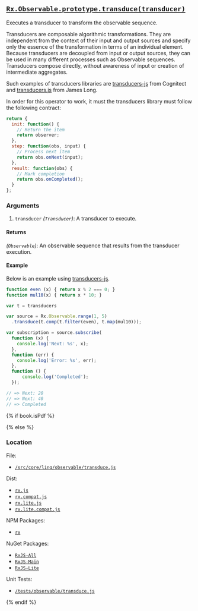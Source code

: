 ## [`Rx.Observable.prototype.transduce(transducer)`](https://github.com/Reactive-Extensions/RxJS/blob/master/src/core/linq/observable/transduce.js)

Executes a transducer to transform the observable sequence.  

Transducers are composable algorithmic transformations. They are independent from the context of their input and output sources and specify only the essence of the transformation in terms of an individual element. Because transducers are decoupled from input or output sources, they can be used in many different processes such as Observable sequences. Transducers compose directly, without awareness of input or creation of intermediate aggregates.

Such examples of transducers libraries are [transducers-js](https://github.com/cognitect-labs/transducers-js) from Cognitect and [transducers.js](https://github.com/jlongster/transducers.js) from James Long.

In order for this operator to work, it must the transducers library must follow the following contract:
```js
return {
  init: function() {
    // Return the item
    return observer;
  },
  step: function(obs, input) {
    // Process next item
    return obs.onNext(input);
  },
  result: function(obs) {
    // Mark completion
    return obs.onCompleted();
  }
};
```

### Arguments
1. `transducer` *(`Transducer`)*: A transducer to execute.

#### Returns
*(`Observable`)*: An observable sequence that results from the transducer execution.

#### Example

Below is an example using [transducers-js](https://github.com/cognitect-labs/transducers-js).
```js
function even (x) { return x % 2 === 0; }
function mul10(x) { return x * 10; }

var t = transducers

var source = Rx.Observable.range(1, 5)
  .transduce(t.comp(t.filter(even), t.map(mul10)));

var subscription = source.subscribe(
  function (x) {
    console.log('Next: %s', x);
  },
  function (err) {
    console.log('Error: %s', err);
  },
  function () {
      console.log('Completed');
  });

// => Next: 20
// => Next: 40
// => Completed
```

{% if book.isPdf %}



{% else %}

### Location

File:
- [`/src/core/linq/observable/transduce.js`](https://github.com/Reactive-Extensions/RxJS/blob/master/src/core/linq/observable/transduce.js)

Dist:
- [`rx.js`](https://github.com/Reactive-Extensions/RxJS/blob/master/dist/rx.js)
- [`rx.compat.js`](https://github.com/Reactive-Extensions/RxJS/blob/master/dist/rx.compat.js)
- [`rx.lite.js`](https://github.com/Reactive-Extensions/RxJS/blob/master/dist/rx.lite.js)
- [`rx.lite.compat.js`](https://github.com/Reactive-Extensions/RxJS/blob/master/dist/rx.lite.compat.js)

NPM Packages:
- [`rx`](https://www.npmjs.org/package/rx)

NuGet Packages:
- [`RxJS-All`](http://www.nuget.org/packages/RxJS-All/)
- [`RxJS-Main`](http://www.nuget.org/packages/RxJS-Main/)
- [`RxJS-Lite`](http://www.nuget.org/packages/RxJS-Lite/)

Unit Tests:
- [`/tests/observable/transduce.js`](https://github.com/Reactive-Extensions/RxJS/blob/master/tests/observable/transduce.js)

{% endif %}
